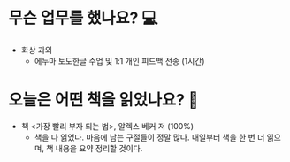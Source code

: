 # 무슨 업무를 했나요? 💻
- 화상 과외
    - 에누마 토도한글 수업 및 1:1 개인 피드백 전송 (1시간)

# 오늘은 어떤 책을 읽었나요? 📖
- 책 <가장 빨리 부자 되는 법>, 알렉스 베커 저 (100%)
    - 책을 다 읽었다. 마음에 남는 구절들이 정말 많다. 내일부터 책을 한 번 더 읽으며, 책 내용을 요약 정리할 것이다.
